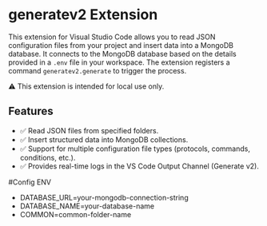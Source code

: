 # generatev2 Extension



This extension for Visual Studio Code allows you to read JSON configuration files from your project and insert data into a MongoDB database. It connects to the MongoDB database based on the details provided in a `.env` file in your workspace. The extension registers a command `generatev2.generate` to trigger the process.

⚠️ This extension is intended for local use only.

## Features
- ✅ Read JSON files from specified folders.
- ✅ Insert structured data into MongoDB collections.
- ✅ Support for multiple configuration file types (protocols, commands, conditions, etc.).
- ✅ Provides real-time logs in the VS Code Output Channel (Generate v2).

#Config ENV
- DATABASE_URL=your-mongodb-connection-string
- DATABASE_NAME=your-database-name
- COMMON=common-folder-name
